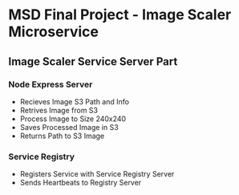 # MSD Final Project - Image Scaler Microservice

## Image Scaler Service Server Part

### Node Express Server
* Recieves Image S3 Path and Info
* Retrives Image from S3
* Process Image to Size 240x240
* Saves Processed Image in S3
* Returns Path to S3 Image

### Service Registry
* Registers Service with Service Registry Server
* Sends Heartbeats to Registry Server

